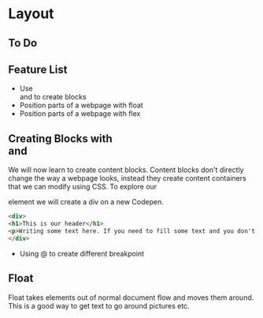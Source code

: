 # Layout

## To Do

## Feature List
* Use <div> and <span> to create blocks
* Position parts of a webpage with float
* Position parts of a webpage with flex

## Creating Blocks with <div> and <span>

We will now learn to create content blocks. Content blocks don't directly change the way a webpage looks, instead they create content containers that we can modify using CSS.
To explore our <div> element we will create a div on a new Codepen. 
```html
<div>
<h1>This is our header</h1>
<p>Writing some text here. If you need to fill some text and you don't have anything to say you can
</div>

```

* Using @ to create different breakpoint

## Float
Float takes elements out of normal document flow and moves them around. This is a good way to get text to go around pictures etc.
